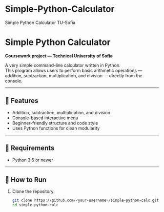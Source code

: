 # Simple-Python-Calculator
Simple Python Calculator TU-Sofia

# Simple Python Calculator
**Coursework project — Technical University of Sofia**

A very simple command-line calculator written in Python.  
This program allows users to perform basic arithmetic operations — addition, subtraction, multiplication, and division — directly from the console.

---

## 🧮 Features
- Addition, subtraction, multiplication, and division
- Console-based interactive menu
- Beginner-friendly structure and code style
- Uses Python functions for clean modularity

---

## 🧰 Requirements
- Python 3.6 or newer

---

## 🚀 How to Run
1. Clone the repository:
   ```bash
   git clone https://github.com/<your-username>/simple-python-calc.git
   cd simple-python-calc

